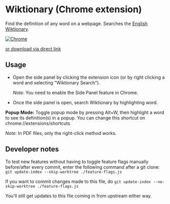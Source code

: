 # Wiktionary (Chrome extension)

Find the definition of any word on a webpage. Searches the [English Wiktionary](https://en.wiktionary.org).

[![Chrome](https://storage.googleapis.com/web-dev-uploads/image/WlD8wC6g8khYWPJUsQceQkhXSlv1/UV4C4ybeBTsZt43U4xis.png "Chrome")](https://chrome.google.com/webstore/detail/wiktionary/cgeoeehlcbijkefhlmcnoahlelccfndj)

[or download via direct link](https://github.com/danial23/wiktionary-chrome-extension/releases/download/v0.2.1/wiktionary-chrome-extension.crx)

## Usage

- Open the side panel by clicking the extension icon (or by right clicking a word and selecting "Wiktionary Search").

  _Note:_ You need to enable the Side Panel feature in Chrome.

- Once the side panel is open, search Wiktionary by highlighting word.

**Popup Mode:** Toggle popup mode by pressing Alt+W, then highlight a word to see its definition(s) in a popup. You can change this shortcut on chrome://extensions/shortcuts

_Note:_ In PDF files, only the right-click method works.

## Developer notes

To test new features without having to toggle feature flags manually before/after every commit, enter the following command after a git clone: `git update-index --skip-worktree ./feature-flags.js`

If you want to commit changes made to this file, do `git update-index --no-skip-worktree ./feature-flags.js`

You'll still get updates to this file coming in from upstream either way.
